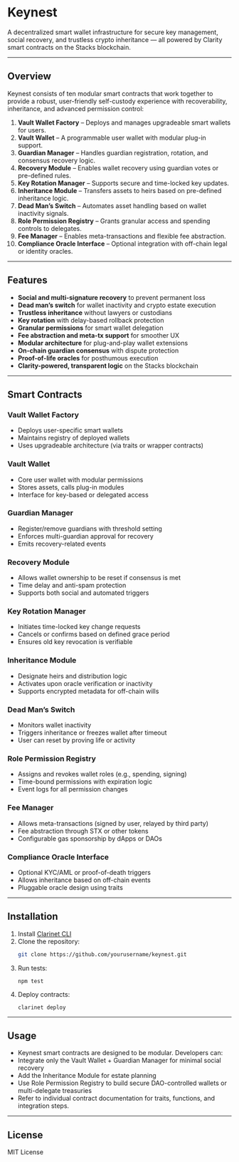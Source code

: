 # Keynest

A decentralized smart wallet infrastructure for secure key management, social recovery, and trustless crypto inheritance — all powered by Clarity smart contracts on the Stacks blockchain.

---

## Overview

Keynest consists of ten modular smart contracts that work together to provide a robust, user-friendly self-custody experience with recoverability, inheritance, and advanced permission control:

1. **Vault Wallet Factory** – Deploys and manages upgradeable smart wallets for users.
2. **Vault Wallet** – A programmable user wallet with modular plug-in support.
3. **Guardian Manager** – Handles guardian registration, rotation, and consensus recovery logic.
4. **Recovery Module** – Enables wallet recovery using guardian votes or pre-defined rules.
5. **Key Rotation Manager** – Supports secure and time-locked key updates.
6. **Inheritance Module** – Transfers assets to heirs based on pre-defined inheritance logic.
7. **Dead Man’s Switch** – Automates asset handling based on wallet inactivity signals.
8. **Role Permission Registry** – Grants granular access and spending controls to delegates.
9. **Fee Manager** – Enables meta-transactions and flexible fee abstraction.
10. **Compliance Oracle Interface** – Optional integration with off-chain legal or identity oracles.

---

## Features

- **Social and multi-signature recovery** to prevent permanent loss  
- **Dead man’s switch** for wallet inactivity and crypto estate execution  
- **Trustless inheritance** without lawyers or custodians  
- **Key rotation** with delay-based rollback protection  
- **Granular permissions** for smart wallet delegation  
- **Fee abstraction and meta-tx support** for smoother UX  
- **Modular architecture** for plug-and-play wallet extensions  
- **On-chain guardian consensus** with dispute protection  
- **Proof-of-life oracles** for posthumous execution  
- **Clarity-powered, transparent logic** on the Stacks blockchain  

---

## Smart Contracts

### Vault Wallet Factory
- Deploys user-specific smart wallets
- Maintains registry of deployed wallets
- Uses upgradeable architecture (via traits or wrapper contracts)

### Vault Wallet
- Core user wallet with modular permissions
- Stores assets, calls plug-in modules
- Interface for key-based or delegated access

### Guardian Manager
- Register/remove guardians with threshold setting
- Enforces multi-guardian approval for recovery
- Emits recovery-related events

### Recovery Module
- Allows wallet ownership to be reset if consensus is met
- Time delay and anti-spam protection
- Supports both social and automated triggers

### Key Rotation Manager
- Initiates time-locked key change requests
- Cancels or confirms based on defined grace period
- Ensures old key revocation is verifiable

### Inheritance Module
- Designate heirs and distribution logic
- Activates upon oracle verification or inactivity
- Supports encrypted metadata for off-chain wills

### Dead Man’s Switch
- Monitors wallet inactivity
- Triggers inheritance or freezes wallet after timeout
- User can reset by proving life or activity

### Role Permission Registry
- Assigns and revokes wallet roles (e.g., spending, signing)
- Time-bound permissions with expiration logic
- Event logs for all permission changes

### Fee Manager
- Allows meta-transactions (signed by user, relayed by third party)
- Fee abstraction through STX or other tokens
- Configurable gas sponsorship by dApps or DAOs

### Compliance Oracle Interface
- Optional KYC/AML or proof-of-death triggers
- Allows inheritance based on off-chain events
- Pluggable oracle design using traits

---

## Installation

1. Install [Clarinet CLI](https://docs.hiro.so/clarinet/getting-started)
2. Clone the repository:
   ```bash
   git clone https://github.com/yourusername/keynest.git
   ```
3. Run tests:
    ```
    npm test
    ```
4. Deploy contracts:
    ```
    clarinet deploy
    ```

---

## Usage

- Keynest smart contracts are designed to be modular. Developers can:
- Integrate only the Vault Wallet + Guardian Manager for minimal social recovery
- Add the Inheritance Module for estate planning
- Use Role Permission Registry to build secure DAO-controlled wallets or multi-delegate treasuries
- Refer to individual contract documentation for traits, functions, and integration steps.

---

## License

MIT License